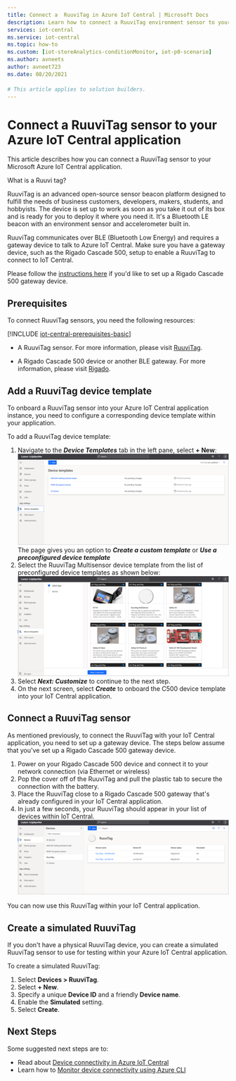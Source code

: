 ```yaml
---
title: Connect a  RuuviTag in Azure IoT Central | Microsoft Docs
description: Learn how to connect a RuuviTag environment sensor to your IoT Central application. 
services: iot-central
ms.service: iot-central
ms.topic: how-to
ms.custom: [iot-storeAnalytics-conditionMonitor, iot-p0-scenario]
ms.author: avneets
author: avneet723
ms.date: 08/20/2021

# This article applies to solution builders.
---
```


# Connect a RuuviTag sensor to your Azure IoT Central application

This article describes how you can connect a RuuviTag sensor to your Microsoft Azure IoT Central application.

What is a Ruuvi tag?

RuuviTag is an advanced open-source sensor beacon platform designed to fulfill the needs of business customers, developers, makers, students, and hobbyists. The device is set up to work as soon as you take it out of its box and is ready for you to deploy it where you need it. It's a Bluetooth LE beacon with an environment sensor and accelerometer built in.

RuuviTag communicates over BLE (Bluetooth Low Energy) and requires a gateway device to talk to Azure IoT Central. Make sure you have a gateway device, such as the Rigado Cascade 500, setup to enable a RuuviTag to connect to IoT Central.

Please follow the [instructions here](./howto-connect-rigado-cascade-500.md) if you'd like to set up a Rigado Cascade 500 gateway device.

## Prerequisites

To connect RuuviTag sensors, you need the following resources:

[!INCLUDE [iot-central-prerequisites-basic](../../../includes/iot-central-prerequisites-basic.md)]

- A RuuviTag sensor. For more information, please visit [RuuviTag](https://ruuvi.com/).

- A Rigado Cascade 500 device or another BLE gateway. For more information, please visit [Rigado](https://www.rigado.com/).


## Add a RuuviTag device template

To onboard a RuuviTag sensor into your Azure IoT Central application instance, you need to configure a corresponding device template within your application.

To add a RuuviTag device template:

1. Navigate to the ***Device Templates*** tab in the left pane, select **+ New**:
    ![Create new device template](./media/howto-connect-ruuvi/device-template-new.png)
    The page gives you an option to ***Create a custom template*** or ***Use a preconfigured device template***
1. Select the RuuviTag Multisensor device template from the list of preconfigured device templates as shown below:
    ![Select RuuviTag device template](./media/howto-connect-ruuvi/device-template-pre-configured.png)
1. Select ***Next: Customize*** to continue to the next step.
1. On the next screen, select ***Create*** to onboard the C500 device template into your IoT Central application.

## Connect a RuuviTag sensor

As mentioned previously, to connect the RuuviTag with your IoT Central application, you need to set up a gateway device. The steps below assume that you've set up a Rigado Cascade 500 gateway device.  

1. Power on your Rigado Cascade 500 device and connect it to your network connection (via Ethernet or wireless)
1. Pop the cover off of the RuuviTag and pull the plastic tab to secure the connection with the battery.
1. Place the RuuviTag close to a Rigado Cascade 500 gateway that's already configured in your IoT Central application.
1. In just a few seconds, your RuuviTag should appear in your list of devices within IoT Central.  
    ![RuuviTag Device List](./media/howto-connect-ruuvi/ruuvi-device-list.png)

You can now use this RuuviTag within your IoT Central application.  

## Create a simulated RuuviTag

If you don't have a physical RuuviTag device, you can create a simulated RuuviTag sensor to use for testing within your Azure IoT Central application.

To create a simulated RuuviTag:

1. Select **Devices > RuuviTag**.
1. Select **+ New**.
1. Specify a unique **Device ID** and a friendly **Device name**.  
1. Enable the **Simulated** setting.
1. Select **Create**.  

## Next Steps

Some suggested next steps are to:

- Read about [Device connectivity in Azure IoT Central](./concepts-get-connected.md)
- Learn how to [Monitor device connectivity using Azure CLI](./howto-monitor-devices-azure-cli.md)
